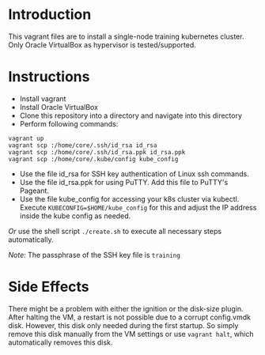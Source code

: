 # Introduction
This vagrant files are to install a single-node training kubernetes cluster. Only Oracle VirtualBox as hypervisor is tested/supported.

# Instructions
- Install vagrant
- Install Oracle VirtualBox
- Clone this repository into a directory and navigate into this directory
- Perform following commands:
```
vagrant up
vagrant scp :/home/core/.ssh/id_rsa id_rsa
vagrant scp :/home/core/.ssh/id_rsa.ppk id_rsa.ppk
vagrant scp :/home/core/.kube/config kube_config
```
- Use the file id_rsa for SSH key authentication of Linux ssh commands.
- Use the file id_rsa.ppk for using PuTTY. Add this file to PuTTY's Pageant.
- Use the file kube_config for accessing your k8s cluster via kubectl. Execute ```KUBECONFIG=$HOME/kube_config``` for this and adjust the IP address inside the kube config as needed.

_Or_ use the shell script ```./create.sh``` to execute all necessary steps automatically.

*Note:* The passphrase of the SSH key file is ```training```

# Side Effects
There might be a problem with either the ignition or the disk-size plugin. After halting the VM, a restart is not possible due to a corrupt config.vmdk disk. However, this disk only needed during the first startup. So simply remove this disk manually from the VM settings or use ```vagrant halt```, which automatically removes this disk.
